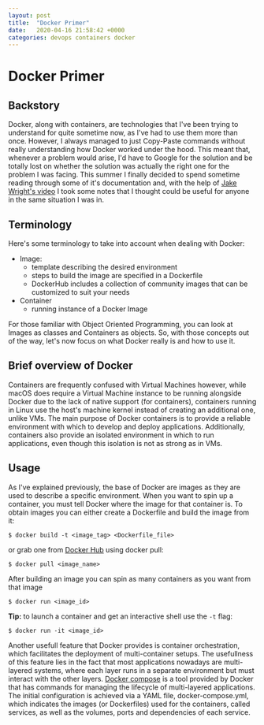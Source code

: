 ```yaml
---
layout: post
title:  "Docker Primer"
date:   2020-04-16 21:58:42 +0000
categories: devops containers docker
---
```


# Docker Primer
##  Backstory 
Docker, along with containers, are technologies that I've been trying to understand for quite sometime now,
as I've had to use them more than once. However, I always managed to just Copy-Paste commands without really
understanding how Docker worked under the hood. This meant that, whenever a problem would arise, I'd have to
Google for the solution and be totally lost on whether the solution was actually the right one for the
problem I was facing.  This summer I finally decided to spend sometime reading through some of it's
documentation and, with the help of [Jake Wright's video](https://www.youtube.com/watch?v=YFl2mCHdv24) I
took some notes that I thought could be useful for anyone in the same situation I was in.


##  Terminology 
Here's some terminology to take into account when dealing with Docker:
* Image: 
  * template describing the desired environment
  * steps to build the image are specified in a Dockerfile
  * DockerHub includes a collection of community images that can be customized to suit your needs
* Container
  * running instance of a Docker Image

For those familiar with Object Oriented Programming, you can look at Images as classes and Containers as
objects.  So, with those concepts out of the way, let's now focus on what Docker really is and how to use
it.


##  Brief overview of Docker 
Containers are frequently confused with Virtual Machines however, while macOS does require a Virtual Machine
instance to be running alongside Docker due to the lack of native support (for containers), containers
running in Linux use the host's machine kernel instead of creating an additional one, unlike VMs.  The main
purpose of Docker containers is to provide a reliable environment with which to develop and deploy
applications. Additionally, containers also provide an isolated environment in which to run applications,
even though this isolation is not as strong as in VMs.


##  Usage 
As I've explained previously, the base of Docker are images as they are used to describe a specific
environment.  When you want to spin up a container, you must tell Docker where the image for that container
is.  To obtain images you can either create a Dockerfile and build the image from it:

```
$ docker build -t <image_tag> <Dockerfile_file>
```


or grab one from [Docker Hub](https://hub.docker.com/search?q=&type=image) using docker pull:

```
$ docker pull <image_name>
```


After building an image you can spin as many containers as you want from that image

```
$ docker run <image_id>
```


**Tip:** to launch a container and get an interactive shell use the `-t` flag:

```
$ docker run -it <image_id>
```

Another usefull feature that Docker provides is container orchestration, which facilitates the deployment of
multi-container setups.  The usefullness of this feature lies in the fact that most applications nowadays
are multi-layered systems, where each layer runs in a separate environment but must interact with the other
layers. [Docker compose](https://docs.docker.com/compose/) is a tool provided by Docker that has commands
for managing the lifecycle of multi-layered applications. The initial configuration is achieved via a YAML
file, docker-compose.yml, which indicates the images (or Dockerfiles) used for the containers, called
services, as well as the volumes, ports and dependencies of each service.
